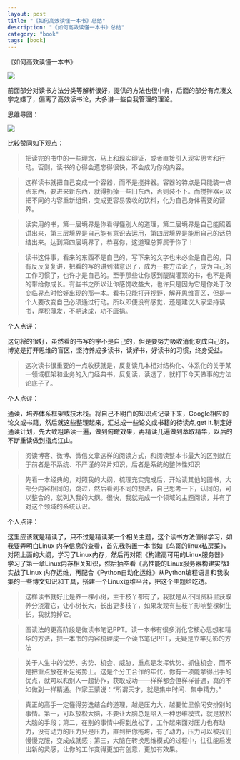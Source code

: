 ```yaml
---
layout: post
title: "《如何高效读懂一本书》总结"
description: "《如何高效读懂一本书》总结"
category: "book"
tags: [book]
---
```


《如何高效读懂一本书》

![](http://img4.douban.com/mpic/s28115647.jpg)

前面部分对读书方法分类等解析很好，提供的方法也很中肯，后面的部分有点凑文字之嫌了，偏离了高效读书论，大多讲一些自我管理的理论。

思维导图：

![](http://beginman.qiniudn.com/%E5%A6%82%E4%BD%95%E9%AB%98%E6%95%88%E8%AF%BB%E6%87%82%E4%B8%80%E6%9C%AC%E4%B9%A6.jpg)

比较赞同如下观点：

>把读完的书中的一些理念，马上和现实印证，或者直接引入现实思考和行动。否则，读书的心得会遗忘得很快，不会成为你的内容。

>这样读书就把自己变成一个容器，而不是搅拌器。容器的特点是只能装一点点东西，要进来新东西，就得扔掉一些旧东西，否则装不下。而搅拌器可以把不同的内容重新组织，变成更容易吸收的饮料，化为自己身体需要的营养。

>读实用的书，第一层境界是你看得懂别人的道理，第二层境界是自己能照着讲出来，第三层境界是自己能有意识去运用，第四层境界是能用自己的话总结出来。达到第四层境界了，恭喜你，这道理总算属于你了！

>读书这件事，看来的东西不是自己的，写下来的文字也未必全是自己的，只有反反复复讲，把看的写的讲到潜意识了，成为一套方法论了，成为自己的工作习惯了，也许才是自己的。至于那些让你感到醍醐灌顶的书，也不是真的带给你成长。有些书之所以让你感觉收益大，也许只是因为它是你处于改变临界点时恰好出现的那一本。看书只能打开视野，解开思维盲区，但是一个人要改变自己必须通过行动。所以即便没有感觉，还是建议大家坚持读书，厚积薄发，不期速成，功不唐捐。

个人点评：

这句将的很好，虽然看的书写的字不是自己的，但是要努力吸收消化变成自己的，博览是打开思维的盲区，坚持养成多读书，读好书，好读书的习惯，终身受益。

>这次读书很重要的一点收获就是，反复读几本相对结构化、体系化的关于某一领域框架和业务的入门经典书，反复读，读透了，就打下今天做事的方法论底子了。

个人点评：

 通读，培养体系框架或技术栈。将自己不明白的知识点记录下来，Google相应的论文或书籍，然后就这些整理起来，汇总成一些论文或书籍的待读点,get it.制定好通读计划，先大致粗略读一遍，做到俯瞰效果，再精读几遍做到萃取精华，以后的不断重读做到指点江山。 

>阅读博客、微博、微信文章这样的阅读方式，和阅读整本书最大的区别就在于前者是不系统、不严谨的碎片知识，后者是系统的整体性知识

>先看一本经典的，对照我的大纲，梳理充实完成后，开始读其他的图书，大部分内容相同的，跳过，然后看到不同的想法，自己思考一下，认同的，可以整合的，就列入我的大纲。很快，我就完成一个领域的主题阅读，并有了对这个领域的系统认识。

个人点评：

 这里应该就是精读了，只不过是精读某一个相关主题，这个读书方法值得学习，如我要弄明白Linux 内存信息的查看，首先我购置一本书如《鸟哥的linux私房菜》，对照上面的大纲，学习了Linux内存，然后再对照《构建高可用的Linux服务器》学习了第一章Linux内存相关知识，然后抽空看《高性能的Linux服务器构建实战》实战了Linux 内存运维，再配合《Python自动化运维》从Python编程语言和我收集的一些博文知识和工具，搭建一个Linux运维平台，把这个主题给吃透。 

>这样读书就好比是养一棵小树，主干枝丫都有了，我就是从不同资料里获取养分浇灌它，让小树长大，长出更多枝丫，如果发现有些枝丫影响整棵树生长，我就剪掉它。

>图读法的更高阶段是做读书笔记PPT。读一本书有很多消化它核心思想和精华的方法，把一本书的内容梳理成一个读书笔记PPT，无疑是立竿见影的方法

>关于人生中的优势、劣势、机会、威胁，重点是发挥优势、抓住机会，而不是把重点放在补足劣势上。这是个分工合作的年代，你有一项能拿得出手的优点，就可以和别人一起协作，获取成功——样样都会但样样普通，真的不如做到一样精通。作家王蒙说：“所谓天才，就是集中时间、集中精力。”

>真正的高手一定懂得劳逸结合的道理，越是压力大，越要忙里偷闲安排别的事情。第一，可以放松大脑，不要让大脑总是陷入一种思维模式，就是放松大脑的手段；第二，在别的事情中得到放松了，工作起来面对压力也有动力，没有动力的压力只是压力，直到把你拖垮，有了动力，压力可以被我们慢慢克服，变成成就感；第三，大脑在转换思维模式的过程中，往往能启发出新的灵感，让你的工作变得更加有创意，更加有效果。



